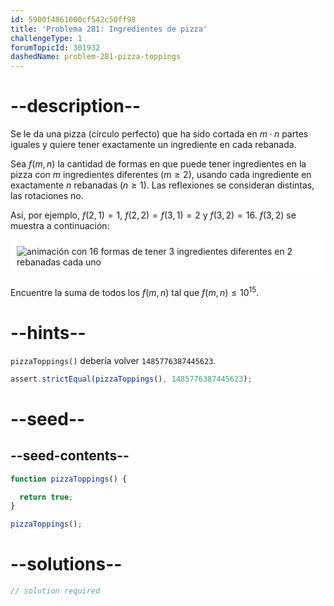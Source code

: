 ```yaml
---
id: 5900f4861000cf542c50ff98
title: 'Problema 281: Ingredientes de pizza'
challengeType: 1
forumTopicId: 301932
dashedName: problem-281-pizza-toppings
---
```


# --description--

Se le da una pizza (círculo perfecto) que ha sido cortada en $m·n$ partes iguales y quiere tener exactamente un ingrediente en cada rebanada.

Sea $f(m,n)$ la cantidad de formas en que puede tener ingredientes en la pizza con $m$ ingredientes diferentes ($m ≥ 2$), usando cada ingrediente en exactamente $n$ rebanadas ($n ≥ 1$). Las reflexiones se consideran distintas, las rotaciones no.

Así, por ejemplo, $f(2,1) = 1$, $f(2,2) = f(3,1) = 2$ y $f(3,2) = 16$. $f(3,2)$ se muestra a continuación:

<img alt="animación con 16 formas de tener 3 ingredientes diferentes en 2 rebanadas cada uno" src="https://cdn.freecodecamp.org/curriculum/project-euler/pizza-toppings.gif" style="background-color: white; padding: 10px; display: block; margin-right: auto; margin-left: auto; margin-bottom: 1.2rem;" />

Encuentre la suma de todos los $f(m,n)$ tal que $f(m,n) ≤ {10}^{15}$.

# --hints--

`pizzaToppings()` debería volver `1485776387445623`.

```js
assert.strictEqual(pizzaToppings(), 1485776387445623);
```

# --seed--

## --seed-contents--

```js
function pizzaToppings() {

  return true;
}

pizzaToppings();
```

# --solutions--

```js
// solution required
```

